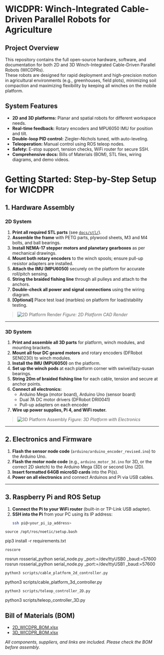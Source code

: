 # WICDPR: Winch-Integrated Cable-Driven Parallel Robots for Agriculture

## Project Overview

This repository contains the full open-source hardware, software, and documentation for both 2D and 3D Winch-Integrated Cable-Driven Parallel Robots (WICDPRs).  
These robots are designed for rapid deployment and high-precision motion in agricultural environments (e.g., greenhouses, field plots), minimizing soil compaction and maximizing flexibility by keeping all winches on the mobile platform.
## System Features

- **2D and 3D platforms:** Planar and spatial robots for different workspace needs.
- **Real-time feedback:** Rotary encoders and MPU6050 IMU for position and tilt.
- **Double-loop PID control:** Ziegler–Nichols tuned, with auto-leveling.
- **Teleoperation:** Manual control using ROS teleop nodes.
- **Safety:** E-stop support, tension checks, WiFi router for secure SSH.
- **Comprehensive docs:** Bills of Materials (BOM), STL files, wiring diagrams, and demo videos.


# Getting Started: Step-by-Step Setup for WICDPR

## 1. Hardware Assembly

### 2D System

1. **Print all required STL parts** (see [`docs/stl/`](docs/stl/)).
2. **Assemble the frame** with PETG parts, plywood sheets, M3 and M4 bolts, and ball bearings.
3. **Install NEMA-17 stepper motors and planetary gearboxes** as per mechanical drawings.
4. **Mount both rotary encoders** to the winch spools; ensure pull-up resistor adapters are installed.
5. **Attach the IMU (MPU6050)** securely on the platform for accurate roll/pitch sensing.
6. **String the braided fishing line** through all pulleys and attach to the anchors.
7. **Double-check all power and signal connections** using the wiring diagram.
8. **[Optional]** Place test load (marbles) on platform for load/stability testing.

> ![2D Platform Render](docs/stl/2d_platform_render.png)
> *Figure: 2D Platform CAD Render*

---

### 3D System

1. **Print and assemble all 3D parts** for platform, winch modules, and mounting brackets.
2. **Mount all four DC geared motors** and rotary encoders (DFRobot SEN0230) to winch modules.
3. **Install the IMU (MPU6050)** on the platform.
4. **Set up the winch pods** at each platform corner with swivel/lazy-susan bearings.
5. **String 20m of braided fishing line** for each cable, tension and secure at anchor points.
6. **Connect all electronics:**  
   - Arduino Mega (motor board), Arduino Uno (sensor board)
   - Dual 7A DC motor drivers (DFRobot DRI0041)
   - Pull-up adapters on each encoder
7. **Wire up power supplies, Pi 4, and WiFi router.**

> ![3D Platform Assembly](diagrams/3d_platform_assembly.png)
> *Figure: 3D Platform with Electronics*

---

## 2. Electronics and Firmware

1. **Flash the sensor node code** (`arduino/arduino_encoder_revised.ino`) to the Arduino Uno.
2. **Flash the motor node code** (e.g., `arduino_motor_3d.ino` for 3D, or the correct 2D sketch) to the Arduino Mega (3D) or second Uno (2D).
3. **Insert formatted 64GB microSD cards** into the Pi(s).
4. **Power on all electronics** and connect Arduinos and Pi via USB cables.

---

## 3. Raspberry Pi and ROS Setup

1. **Connect the Pi to your WiFi router** (built-in or TP-Link USB adapter).
2. **SSH into the Pi** from your PC using its IP address:
   ```bash
   ssh pi@<your_pi_ip_address>
   

```
source /opt/ros/noetic/setup.bash
```
pip3 install -r requirements.txt
```
roscore
```
rosrun rosserial_python serial_node.py _port:=/dev/ttyUSB0 _baud:=57600
rosrun rosserial_python serial_node.py _port:=/dev/ttyUSB1 _baud:=57600
```
python3 scripts/cable_platform_2d_controller.py
```
python3 scripts/cable_platform_3d_controller.py
```
python3 scripts/teleop_controller_2D.py
```
python3 scripts/teleop_controller_3D.py

## Bill of Materials (BOM)

- [2D_WICDPR_BOM.xlsx](docs/2D_WICDPR_BOM.xlsx)
- [3D_WICDPR_BOM.xlsx](docs/3D_WICDPR_BOM.xlsx)

*All components, suppliers, and links are included. Please check the BOM before assembly.*
